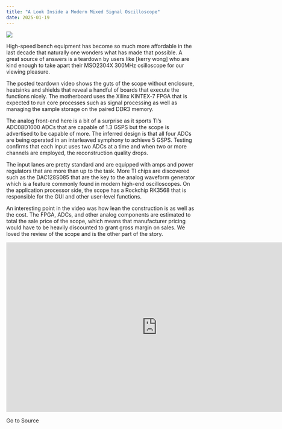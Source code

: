 ```yaml
---
title: "A Look Inside a Modern Mixed Signal Oscilloscope"
date: 2025-01-19
---
```


![](https://hackaday.com/wp-content/uploads/2025/01/scope-teardown-feat.jpg?w=800)

High-speed bench equipment has become so much more affordable in the last decade that naturally one wonders what has made that possible. A great source of answers is a teardown by users like \[kerry wong\] who are kind enough to take apart their MSO2304X 300MHz osilloscope for our viewing pleasure.

The posted teardown video shows the guts of the scope without enclosure, heatsinks and shields that reveal a handful of boards that execute the functions nicely. The motherboard uses the Xilinx KINTEX-7 FPGA that is expected to run core processes such as signal processing as well as managing the sample storage on the paired DDR3 memory.

The analog front-end here is a bit of a surprise as it sports TI’s ADC08D1000 ADCs that are capable of 1.3 GSPS but the scope is advertised to be capable of more. The inferred design is that all four ADCs are being operated in an interleaved symphony to achieve 5 GSPS. Testing confirms that each input uses two ADCs at a time and when two or more channels are employed, the reconstruction quality drops.

The input lanes are pretty standard and are equipped with amps and power regulators that are more than up to the task. More TI chips are discovered such as the DAC128S085 that are the key to the analog waveform generator which is a feature commonly found in modern high-end oscilloscopes. On the application processor side, the scope has a Rockchip RK3568 that is responsible for the GUI and other user-level functions.

An interesting point in the video was how lean the construction is as well as the cost. The FPGA, ADCs, and other analog components are estimated to total the sale price of the scope, which means that manufacturer pricing would have to be heavily discounted to grant gross margin on sales. We loved the review of the scope and is the other part of the story.

<iframe title="UNI-T MSO2304X Complete Teardown - Inside UNI-T's 300 Mz Mixed Signal Oscilloscope" width="800" height="450" src="https://www.youtube.com/embed/rY8mqdbomXA?feature=oembed" frameborder="0" allow="accelerometer; autoplay; clipboard-write; encrypted-media; gyroscope; picture-in-picture; web-share" referrerpolicy="strict-origin-when-cross-origin" allowfullscreen></iframe>

Go to Source

